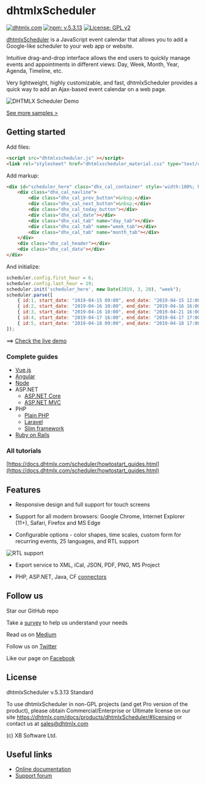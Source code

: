 # dhtmlxScheduler #

[![dhtmlx.com](https://img.shields.io/badge/made%20by-DHTMLX-blue)](https://dhtmlx.com/)
[![npm: v.5.3.13](https://img.shields.io/badge/npm-v.5.3.13-blue.svg)](https://www.npmjs.com/package/dhtmlx-scheduler)
[![License: GPL v2](https://img.shields.io/badge/license-GPL%20v2-blue.svg)](https://www.gnu.org/licenses/old-licenses/gpl-2.0.html)

[dhtmlxScheduler](https://dhtmlx.com/docs/products/dhtmlxScheduler) is a JavaScript event calendar that allows you to add a Google-like scheduler to your web app or website.

Intuitive drag-and-drop interface allows the end users to quickly manage events and appointments in different views: Day, Week, Month, Year, Agenda, Timeline, etc.

Very lightweight, highly customizable, and fast, dhtmlxScheduler provides a quick way to add an Ajax-based event calendar on a web page.

![DHTMLX Scheduler Demo](https://docs.dhtmlx.com/scheduler/media/init_scheduler_front.png)

[See more samples >](https://docs.dhtmlx.com/scheduler/samples/index.html)

## Getting started ##

Add files:
~~~html
<script src="dhtmlxscheduler.js" ></script>
<link rel="stylesheet" href="dhtmlxscheduler_material.css" type="text/css" charset="utf-8">
~~~

Add markup:
~~~html
<div id="scheduler_here" class="dhx_cal_container" style='width:100%; height:100vh;'>
	<div class="dhx_cal_navline">
		<div class="dhx_cal_prev_button">&nbsp;</div>
		<div class="dhx_cal_next_button">&nbsp;</div>
		<div class="dhx_cal_today_button"></div>
		<div class="dhx_cal_date"></div>
		<div class="dhx_cal_tab" name="day_tab"></div>
		<div class="dhx_cal_tab" name="week_tab"></div>
		<div class="dhx_cal_tab" name="month_tab"></div>
	</div>
	<div class="dhx_cal_header"></div>
	<div class="dhx_cal_data"></div>
</div>
~~~

And initialize:
~~~js
scheduler.config.first_hour = 6;
scheduler.config.last_hour = 19;
scheduler.init('scheduler_here', new Date(2019, 3, 20), "week");
scheduler.parse([
	{ id:1, start_date: "2019-04-15 09:00", end_date: "2019-04-15 12:00", text:"English lesson" },
	{ id:2, start_date: "2019-04-16 10:00", end_date: "2019-04-16 16:00", text:"Math exam" },
	{ id:3, start_date: "2019-04-16 10:00", end_date: "2019-04-21 16:00", text:"Science lesson" },
	{ id:4, start_date: "2019-04-17 16:00", end_date: "2019-04-17 17:00", text:"English lesson" },
	{ id:5, start_date: "2019-04-18 09:00", end_date: "2019-04-18 17:00", text:"Usual event" }
]);
~~~

==> [Check the live demo](https://snippet.dhtmlx.com/5/71834aa3b)

### Complete guides ###

- [Vue.js](https://dhtmlx.com/blog/use-dhtmlx-scheduler-vue-js-framework-demo/)
- [Angular](https://dhtmlx.com/blog/angular-dhtmlxscheduler-tutorial/)
- [Node](https://docs.dhtmlx.com/scheduler/howtostart_nodejs.html)
- ASP.NET
	- [ASP.NET Core](https://docs.dhtmlx.com/scheduler/howtostart_dotnet_core.html)
	- [ASP.NET MVC](https://docs.dhtmlx.com/scheduler/howtostart_dotnet.html)
- PHP
	- [Plain PHP](https://docs.dhtmlx.com/scheduler/howtostart_plain_php.html)
	- [Laravel](https://docs.dhtmlx.com/scheduler/howtostart_php_laravel.html)
	- [Slim framework](https://docs.dhtmlx.com/scheduler/howtostart_php_slim4.html)
- [Ruby on Rails](https://docs.dhtmlx.com/scheduler/howtostart_ruby.html)

### All tutorials ###

[https://docs.dhtmlx.com/scheduler/howtostart_guides.html](https://docs.dhtmlx.com/scheduler/howtostart_guides.html)

## Features ##

- Responsive design and full support for touch screens

- Support for all modern browsers: Google Chrome, Internet Explorer (11+), Safari, Firefox and MS Edge

- Configurable options - color shapes, time scales, custom form for recurring events, 25 languages, and RTL support

![RTL support](https://dhtmlx.com/blog/wp-content/uploads/2019/09/Scheduler-RTL-views.gif)

- Export service to XML, iCal, JSON, PDF, PNG, MS Project

- PHP, ASP.NET, Java, CF [connectors](https://dhtmlx.com/docs/products/dhtmlxConnector/)

## Follow us ##

Star our GitHub repo

Take a [survey](https://docs.google.com/forms/d/e/1FAIpQLSee5YV4WBfZ17RJ-H1TpkBYYcXsZTr0xqNpOrhGrCLiaQeOJQ/viewform) to help us understand your needs

Read us on [Medium](https://medium.com/@dhtmlx)

Follow us on [Twitter](https://twitter.com/dhtmlx)

Like our page on [Facebook](https://www.facebook.com/dhtmlx/)

## License ##

dhtmlxScheduler v.5.3.13 Standard

To use dhtmlxScheduler in non-GPL projects (and get Pro version of the product), please obtain Commercial/Enterprise or Ultimate license on our site https://dhtmlx.com/docs/products/dhtmlxScheduler/#licensing or contact us at sales@dhtmlx.com

(c) XB Software Ltd.


## Useful links ##

- [Online  documentation](https://docs.dhtmlx.com/scheduler/)
- [Support forum](https://forum.dhtmlx.com/c/scheduler-all/scheduler)